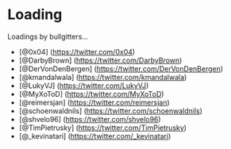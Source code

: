 Loading
=======

Loadings by bullgitters...

+ [@0x04] (https://twitter.com/0x04)
+ [@DarbyBrown] (https://twitter.com/DarbyBrown)
+ [@DerVonDenBergen] (https://twitter.com/DerVonDenBergen)
+ [@kmandalwala] (https://twitter.com/kmandalwala)
+ [@LukyVJ] (https://twitter.com/LukyVJ)
+ [@MyXoToD] (https://twitter.com/MyXoToD)
+ [@reimersjan] (https://twitter.com/reimersjan)
+ [@schoenwaldnils] (https://twitter.com/schoenwaldnils)
+ [@shvelo96] (https://twitter.com/shvelo96)
+ [@TimPietrusky] (https://twitter.com/TimPietrusky)
+ [@_kevinatari] (https://twitter.com/_kevinatari)
